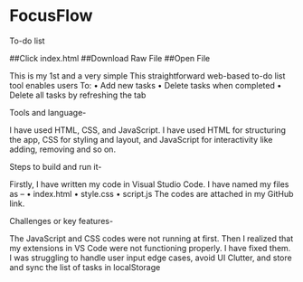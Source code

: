# FocusFlow
To-do list


##Click index.html
##Download Raw File
##Open File




This is my 1st and a very simple This straightforward web-based to-do list tool enables users 
To:
•	Add new tasks
•	Delete tasks when completed
•	Delete all tasks by refreshing the tab

Tools and language-

I have used HTML, CSS, and JavaScript. I have used HTML for structuring the app, CSS for styling and layout, and JavaScript for interactivity like adding, removing and so on.

Steps to build and run it-

Firstly, I have written my code in Visual Studio Code. I have named my files as –
•  index.html
•  style.css
•  script.js
The codes are attached in my GitHub link.

Challenges or key features-

The JavaScript and CSS codes were not running at first. Then I realized that my extensions in VS Code were not functioning properly. I have fixed them. I was struggling to handle user input edge cases, avoid UI Clutter, and store and sync the list of tasks in localStorage

